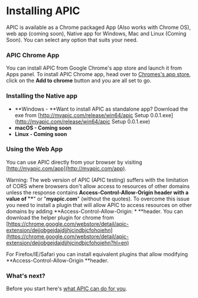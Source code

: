 # Installing APIC

APIC is available as a Chrome packaged App \(Also works with Chrome OS\), web app \(coming soon\), Native app for Windows, Mac and Linux \(Coming Soon\). You can select any option that suits your need.

### APIC Chrome App

You can install APIC from Google Chrome's app store and launch it from Apps panel. To install APIC Chrome app, head over to [Chromes's app store](https://chrome.google.com/webstore/detail/apic/ndlppagggobloiddihlgkhambleecphp), click on the **Add to chrome** button and you are all set to go.

### Installing the Native app

* **Windows - **Want to install APIC as standalone app? Download the exe from [http://myapic.com/release/win64/apic Setup 0.0.1.exe](http://myapic.com/release/win64/apic Setup 0.0.1.exe)
* **macOS - Coming soon**
* **Linux - Coming soon**

### Using the Web App

You can use APIC directly from your browser by visiting [http://myapic.com/app](http://myapic.com/app).

Warning: The web version of APIC \(APIC testing\) suffers with the limitation of CORS where browsers don't allow access to resources of other domains unless the response contains **Access-Control-Allow-Origin **header with a value of "**\***" or "**myapic.com**" \(without the quotes\). To overcome this issue you need to install a plugin that will allow APIC to access resources on other domains by adding **Access-Control-Allow-Origin: \* **header. You can download the helper plugin for chrome from [https://chrome.google.com/webstore/detail/apic-extension/dejjobgejdajdjjhjcindbjcfohoiehn](https://chrome.google.com/webstore/detail/apic-extension/dejjobgejdajdjjhjcindbjcfohoiehn?hl=en)

For Firefox/IE/Safari you can install equivalent plugins that allow modifying **Access-Control-Allow-Origin **header.

### What's next?

Before you start here's [what APIC can do for you](/gettingStarted.md).

